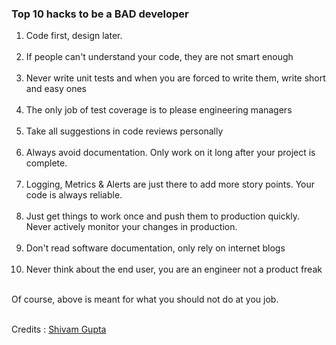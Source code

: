 ### Top 10 hacks to be a BAD developer

1. Code first, design later. <br> <br>
2. If people can't understand your code, they are not smart enough <br> <br>
3. Never write unit tests and when you are forced to write them, write short and easy ones <br> <br>
4. The only job of test coverage is to please engineering managers <br> <br>
5. Take all suggestions in code reviews personally <br> <br>
6. Always avoid documentation. Only work on it long after your project is complete. <br> <br>
7. Logging, Metrics & Alerts are just there to add more story points. Your code is always reliable. <br> <br>
8. Just get things to work once and push them to production quickly. Never actively monitor your changes in production. <br> <br>
9. Don't read software documentation, only rely on internet blogs <br> <br>
10. Never think about the end user, you are an engineer not a product freak <br> <br>

Of course, above is meant for what you should not do at you job. <br><br>

Credits : [Shivam Gupta](https://www.linkedin.com/in/ACoAABA1PTgB0003aGk2jcBDfLLI1FhA4_z6DgM?lipi=urn%3Ali%3Apage%3Ad_flagship3_feed%3BRnWKltfOR7uWhUgc%2FHy6vg%3D%3D)
